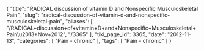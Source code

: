 {
    "title": "RADICAL discussion of vitamin D and Nonspecific Musculoskeletal Pain",
    "slug": "radical-discussion-of-vitamin-d-and-nonspecific-musculoskeletal-pain",
    "aliases": [
        "/RADICAL+discussion+of+vitamin+D+and+Nonspecific+Musculoskeletal+Pain\u2013+Nov+2012",
        "/3365"
    ],
    "tiki_page_id": 3365,
    "date": "2012-11-13",
    "categories": [
        "Pain - chronic"
    ],
    "tags": [
        "Pain - chronic"
    ]
}